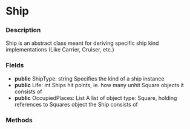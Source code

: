 # Ship
### Description
Ship is an abstract class meant for deriving specific ship kind implementations (Like Carrier, Cruiser, etc.)

### Fields
 
  - **public** ShipType: string
    Specifies the kind of a ship instance 
  - **public** Life: int
    Ships hit points, ie. how many unhit Square objects it consists of
  - **public** OccupiedPlaces: List<Square>
    A list of object type: Square, holding references to Squares object the Ship consists of


### Methods
